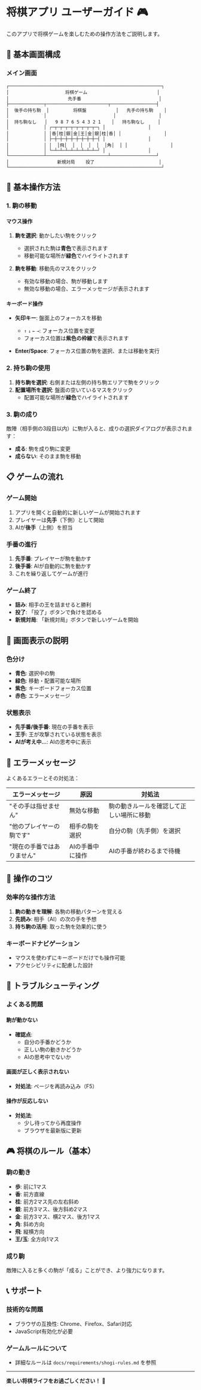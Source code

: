# 将棋アプリ ユーザーガイド 🎮

このアプリで将棋ゲームを楽しむための操作方法をご説明します。

## 📱 基本画面構成

### メイン画面
```
┌─────────────────────────────────────────────────────────┐
│                     将棋ゲーム                          │
│                      先手番                             │
├─────────────┬───────────────────────┬─────────────────┤
│  後手の持ち駒  │         将棋盤           │   先手の持ち駒    │
│             │                         │                │
│  持ち駒なし   │   9 8 7 6 5 4 3 2 1    │   持ち駒なし     │
│             │ ┌─┬─┬─┬─┬─┬─┬─┬─┬─┐ │                │
│             │ │香│桂│銀│金│王│金│銀│桂│香│ │                │
│             │ ├─┼─┼─┼─┼─┼─┼─┼─┼─┤ │                │
│             │ │  │飛│  │  │  │  │  │角│  │ │                │
│             │ └─┴─┴─┴─┴─┴─┴─┴─┴─┘ │                │
└─────────────┴───────────────────────┴─────────────────┘
│                  新規対局    投了                        │
└─────────────────────────────────────────────────────────┘
```

## 🎯 基本操作方法

### 1. 駒の移動

#### マウス操作
1. **駒を選択**: 動かしたい駒をクリック
   - 選択された駒は**青色**で表示されます
   - 移動可能な場所が**緑色**でハイライトされます

2. **駒を移動**: 移動先のマスをクリック
   - 有効な移動の場合、駒が移動します
   - 無効な移動の場合、エラーメッセージが表示されます

#### キーボード操作
- **矢印キー**: 盤面上のフォーカスを移動
  - `↑` `↓` `←` `→`: フォーカス位置を変更
  - フォーカス位置は**紫色の枠線**で表示されます

- **Enter/Space**: フォーカス位置の駒を選択、または移動を実行

### 2. 持ち駒の使用

1. **持ち駒を選択**: 右側または左側の持ち駒エリアで駒をクリック
2. **配置場所を選択**: 盤面の空いているマスをクリック
   - 配置可能な場所が**緑色**でハイライトされます

### 3. 駒の成り

敵陣（相手側の3段目以内）に駒が入ると、成りの選択ダイアログが表示されます：
- **成る**: 駒を成り駒に変更
- **成らない**: そのまま駒を移動

## 📋 ゲームの流れ

### ゲーム開始
1. アプリを開くと自動的に新しいゲームが開始されます
2. プレイヤーは**先手**（下側）として開始
3. AIが**後手**（上側）を担当

### 手番の進行
1. **先手番**: プレイヤーが駒を動かす
2. **後手番**: AIが自動的に駒を動かす
3. これを繰り返してゲームが進行

### ゲーム終了
- **詰み**: 相手の王を詰ませると勝利
- **投了**: 「投了」ボタンで負けを認める
- **新規対局**: 「新規対局」ボタンで新しいゲームを開始

## 🎨 画面表示の説明

### 色分け
- **青色**: 選択中の駒
- **緑色**: 移動・配置可能な場所
- **紫色**: キーボードフォーカス位置
- **赤色**: エラーメッセージ

### 状態表示
- **先手番/後手番**: 現在の手番を表示
- **王手**: 王が攻撃されている状態を表示
- **AIが考え中...**: AIの思考中に表示

## 🚨 エラーメッセージ

よくあるエラーとその対処法：

| エラーメッセージ | 原因 | 対処法 |
|---|---|---|
| "その手は指せません" | 無効な移動 | 駒の動きルールを確認して正しい場所に移動 |
| "他のプレイヤーの駒です" | 相手の駒を選択 | 自分の駒（先手側）を選択 |
| "現在の手番ではありません" | AIの手番中に操作 | AIの手番が終わるまで待機 |

## 🎯 操作のコツ

### 効率的な操作方法
1. **駒の動きを理解**: 各駒の移動パターンを覚える
2. **先読み**: 相手（AI）の次の手を予想
3. **持ち駒の活用**: 取った駒を効果的に使う

### キーボードナビゲーション
- マウスを使わずにキーボードだけでも操作可能
- アクセシビリティに配慮した設計

## 🔧 トラブルシューティング

### よくある問題

#### 駒が動かない
- **確認点**: 
  - 自分の手番かどうか
  - 正しい駒の動きかどうか
  - AIの思考中でないか

#### 画面が正しく表示されない
- **対処法**: ページを再読み込み（F5）

#### 操作が反応しない
- **対処法**: 
  - 少し待ってから再度操作
  - ブラウザを最新版に更新

## 🎮 将棋のルール（基本）

### 駒の動き
- **歩**: 前に1マス
- **香**: 前方直線
- **桂**: 前方2マス先の左右斜め
- **銀**: 前方3マス、後方斜め2マス
- **金**: 前方3マス、横2マス、後方1マス
- **角**: 斜め方向
- **飛**: 縦横方向
- **王/玉**: 全方向1マス

### 成り駒
敵陣に入ると多くの駒が「成る」ことができ、より強力になります。

## 📞 サポート

### 技術的な問題
- ブラウザの互換性: Chrome、Firefox、Safari対応
- JavaScript有効化が必要

### ゲームルールについて
- 詳細なルールは `docs/requirements/shogi-rules.md` を参照

---

**楽しい将棋ライフをお過ごしください！** 🎉